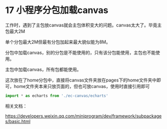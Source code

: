 # 17 小程序分包加载canvas

工作时，遇到了主包放canvas就会主包体积变大的问题。canvas太大了。毕竟主包最大2M

单个分包最大2M但最有分包加起来最大貌似能为8M。

分包中加载canvas，别的分包是不能使用的，只有该分包能使用，主包也不能使用。

主包中加载canvas，所有包都能使用。





这次放在了home分包中，直接将canvas文件夹放在pages下的home文件夹中即可，home文件夹本来只放页面的，但也可放canvas，使用时直接引用即可

```js
import * as echarts from './ec-canvas/echarts'
```

相关文档：

https://developers.weixin.qq.com/miniprogram/dev/framework/subpackages/basic.html

